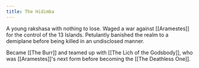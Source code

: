 ```yaml
---
title: The Hidimba
---
```


A young rakshasa with nothing to lose. Waged a war against [[Aramestes]] for the control of the 13 Islands. Petulantly banished the realm to a demiplane before being killed in an undisclosed manner.

Became [[The Burr]] and teamed up with [[The Lich of the Godsbody]], who was [[Aramestes]]'s next form before becoming the [[The Deathless One]].